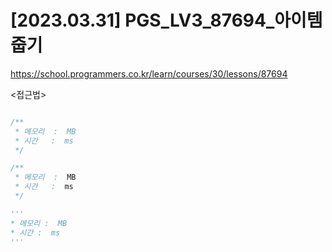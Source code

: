 #   [2023.03.31] PGS_LV3_87694_아이템 줍기
https://school.programmers.co.kr/learn/courses/30/lessons/87694

<접근법>

```

```


```js
/**
 * 메모리  :  MB
 * 시간   :  ms
 */

```


```java
/**
 * 메모리  :  MB
 * 시간   :  ms
 */

```


```python
'''
* 메모리 :  MB
* 시간 :  ms
'''

```